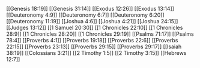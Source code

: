 [[Genesis 18:19]]
[[Genesis 31:14]]
[[Exodus 12:26]]
[[Exodus 13:14]]
[[Deuteronomy 4:9]]
[[Deuteronomy 6:7]]
[[Deuteronomy 6:20]]
[[Deuteronomy 11:19]]
[[Joshua 4:6]]
[[Joshua 4:21]]
[[Joshua 24:15]]
[[Judges 13:12]]
[[1 Samuel 20:30]]
[[1 Chronicles 22:10]]
[[1 Chronicles 28:9]]
[[1 Chronicles 28:20]]
[[1 Chronicles 29:19]]
[[Psalms 71:17]]
[[Psalms 78:4]]
[[Proverbs 4:1]]
[[Proverbs 19:18]]
[[Proverbs 22:6]]
[[Proverbs 22:15]]
[[Proverbs 23:13]]
[[Proverbs 29:15]]
[[Proverbs 29:17]]
[[Isaiah 38:19]]
[[Colossians 3:21]]
[[2 Timothy 1:5]]
[[2 Timothy 3:15]]
[[Hebrews 12:7]]
